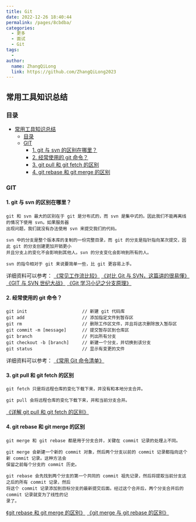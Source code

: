 ```yaml
---
title: Git
date: 2022-12-26 18:40:44
permalink: /pages/8cbdba/
categories:
  - 更多
  - 面试
  - Git
tags:
  -
author:
  name: ZhangQiLong
  link: https://github.com/ZhangQiLong2023
---
```


## 常用工具知识总结

### 目录

- [常用工具知识总结](#常用工具知识总结)
  - [目录](#目录)
  - [GIT](#git)
    - [1. git 与 svn 的区别在哪里？](#1-git-与-svn-的区别在哪里)
    - [2. 经常使用的 git 命令？](#2-经常使用的-git-命令)
    - [3. git pull 和 git fetch 的区别](#3-git-pull-和-git-fetch-的区别)
    - [4. git rebase 和 git merge 的区别](#4-git-rebase-和-git-merge-的区别)

### GIT

#### 1. git 与 svn 的区别在哪里？

```
git 和 svn 最大的区别在于 git 是分布式的，而 svn 是集中式的。因此我们不能再离线的情况下使用 svn。如果服务器
出现问题，我们就没有办法使用 svn 来提交我们的代码。

svn 中的分支是整个版本库的复制的一份完整目录，而 git 的分支是指针指向某次提交，因此 git 的分支创建更加开销更小
并且分支上的变化不会影响到其他人。svn 的分支变化会影响到所有的人。

svn 的指令相对于 git 来说要简单一些，比 git 更容易上手。
```

详细资料可以参考：
[《常见工作流比较》](https://github.com/geeeeeeeeek/git-recipes/wiki/3.5-%E5%B8%B8%E8%A7%81%E5%B7%A5%E4%BD%9C%E6%B5%81%E6%AF%94%E8%BE%83)
[《对比 Git 与 SVN，这篇讲的很易懂》](https://juejin.im/post/5bd95bf4f265da392c5307eb)
[《GIT 与 SVN 世纪大战》](https://blog.csdn.net/github_33304260/article/details/80171456)
[《Git 学习小记之分支原理》](https://www.jianshu.com/p/e8ad60710017)

#### 2. 经常使用的 git 命令？

```
git init                     // 新建 git 代码库
git add                      // 添加指定文件到暂存区
git rm                       // 删除工作区文件，并且将这次删除放入暂存区
git commit -m [message]      // 提交暂存区到仓库区
git branch                   // 列出所有分支
git checkout -b [branch]     // 新建一个分支，并切换到该分支
git status                   // 显示有变更的文件
```

详细资料可以参考：
[《常用 Git 命令清单》](http://www.ruanyifeng.com/blog/2015/12/git-cheat-sheet.html)

#### 3. git pull 和 git fetch 的区别

```
git fetch 只是将远程仓库的变化下载下来，并没有和本地分支合并。

git pull 会将远程仓库的变化下载下来，并和当前分支合并。
```

[《详解 git pull 和 git fetch 的区别》](https://blog.csdn.net/weixin_41975655/article/details/82887273)

#### 4. git rebase 和 git merge 的区别

```
git merge 和 git rebase 都是用于分支合并，关键在 commit 记录的处理上不同。

git merge 会新建一个新的 commit 对象，然后两个分支以前的 commit 记录都指向这个新 commit 记录。这种方法会
保留之前每个分支的 commit 历史。

git rebase 会先找到两个分支的第一个共同的 commit 祖先记录，然后将提取当前分支这之后的所有 commit 记录，然后
将这个 commit 记录添加到目标分支的最新提交后面。经过这个合并后，两个分支合并后的 commit 记录就变为了线性的记
录了。
```

[《git rebase 和 git merge 的区别》](https://www.jianshu.com/p/f23f72251abc)
[《git merge 与 git rebase 的区别》](https://blog.csdn.net/liuxiaoheng1992/article/details/79108233)
